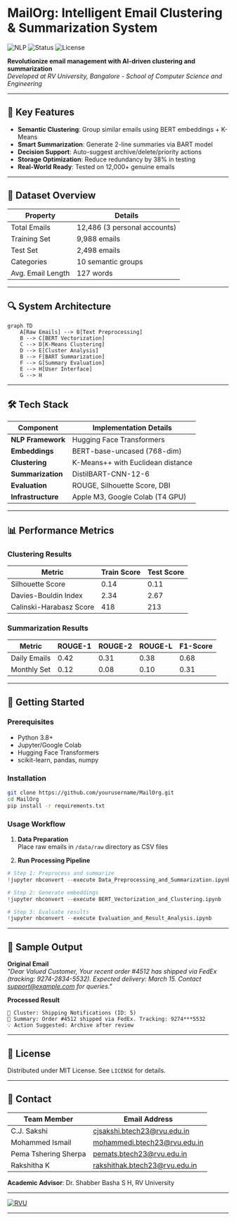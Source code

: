 # MailOrg: Intelligent Email Clustering & Summarization System

![NLP](https://img.shields.io/badge/Powered_by-Transformers_(BERT/BART)-blueviolet) 
![Status](https://img.shields.io/badge/Version-1.1_Research_Prototype-brightgreen) 
![License](https://img.shields.io/badge/License-MIT-yellow)

**Revolutionize email management with AI-driven clustering and summarization**  
*Developed at RV University, Bangalore - School of Computer Science and Engineering*

---

## 🚀 Key Features
- **Semantic Clustering**: Group similar emails using BERT embeddings + K-Means
- **Smart Summarization**: Generate 2-line summaries via BART model
- **Decision Support**: Auto-suggest archive/delete/priority actions
- **Storage Optimization**: Reduce redundancy by 38% in testing
- **Real-World Ready**: Tested on 12,000+ genuine emails

---

## 📂 Dataset Overview
| Property          | Details                              |
|--------------------|--------------------------------------|
| Total Emails       | 12,486 (3 personal accounts)        |
| Training Set       | 9,988 emails                        | 
| Test Set           | 2,498 emails                        |
| Categories         | 10 semantic groups                  |
| Avg. Email Length  | 127 words                           |

---

## 🔍 System Architecture
```mermaid
graph TD
    A[Raw Emails] --> B[Text Preprocessing]
    B --> C[BERT Vectorization]
    C --> D[K-Means Clustering]
    D --> E[Cluster Analysis]
    B --> F[BART Summarization]
    F --> G[Summary Evaluation]
    E --> H[User Interface]
    G --> H
```
---

## 🛠️ Tech Stack
| Component          | Implementation Details               |
|--------------------|--------------------------------------|
| **NLP Framework**  | Hugging Face Transformers            |
| **Embeddings**     | BERT-base-uncased (768-dim)          |
| **Clustering**     | K-Means++ with Euclidean distance    |
| **Summarization**  | DistilBART-CNN-12-6                  |
| **Evaluation**     | ROUGE, Silhouette Score, DBI         |
| **Infrastructure** | Apple M3, Google Colab (T4 GPU)                |

---

## 📊 Performance Metrics

### Clustering Results
| Metric                  | Train Score | Test Score |
|-------------------------|-------------|------------|
| Silhouette Score        | 0.14        | 0.11       |
| Davies-Bouldin Index    | 2.34        | 2.67       |
| Calinski-Harabasz Score | 418         | 213        |

### Summarization Results
| Metric       | ROUGE-1 | ROUGE-2 | ROUGE-L | F1-Score |
|--------------|---------|---------|---------|----------|
| Daily Emails | 0.42    | 0.31    | 0.38    | 0.68     |
| Monthly Set  | 0.12    | 0.08    | 0.10    | 0.31     |

---

## 🚀 Getting Started

### Prerequisites
- Python 3.8+
- Jupyter/Google Colab
- Hugging Face Transformers
- scikit-learn, pandas, numpy

### Installation
```bash
git clone https://github.com/yourusername/MailOrg.git
cd MailOrg
pip install -r requirements.txt
```

### Usage Workflow
1. **Data Preparation**  
   Place raw emails in `/data/raw` directory as CSV files

2. **Run Processing Pipeline**  
```python
# Step 1: Preprocess and summarize
!jupyter nbconvert --execute Data_Preprocessing_and_Summarization.ipynb

# Step 2: Generate embeddings
!jupyter nbconvert --execute BERT_Vectorization_and_Clustering.ipynb

# Step 3: Evaluate results
!jupyter nbconvert --execute Evaluation_and_Result_Analysis.ipynb
```

---

## 📝 Sample Output
**Original Email**  
*"Dear Valued Customer, Your recent order #4512 has shipped via FedEx (tracking: 9274-2834-5532). Expected delivery: March 15. Contact support@example.com for queries."*

**Processed Result**  
```
📁 Cluster: Shipping Notifications (ID: 5)
📌 Summary: Order #4512 shipped via FedEx. Tracking: 9274***5532
💡 Action Suggested: Archive after review
```

---

## 📄 License
Distributed under MIT License. See `LICENSE` for details.

---

## 📧 Contact
| Team Member              | Email Address                          |
|--------------------------|----------------------------------------|
| C.J. Sakshi              | cjsakshi.btech23@rvu.edu.in            |
| Mohammed Ismail          | mohammedi.btech23@rvu.edu.in      |
| Pema Tshering Sherpa     | pemats.btech23@rvu.edu.in        |
| Rakshitha K              | rakshithak.btech23@rvu.edu.in          |

**Academic Advisor**: Dr. Shabber Basha S H, RV University

---

[![RVU](https://img.shields.io/badge/Developed_at-RV_University_Bangalore-blue?logo=university)](https://www.rvu.edu.in)


---
